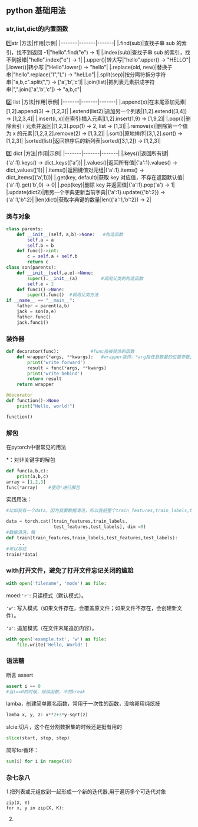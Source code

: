 ## python 基础用法

### str,list,dict的内置函数
1️⃣str
|方法|作用|示例|
|-------|-------|-------|
|.find(sub)|查找子串 sub 的索引，找不到返回 -1|"hello".find("e") → 1|
|.index(sub)|查找子串 sub 的索引，找不到报错|"hello".index("e") → 1|
|.upper()|转大写|"hello".upper() → "HELLO"|
|.lower()|转小写	|"Hello".lower() → "hello"|
|.replace(old, new)|替换子串|"hello".replace("l","L") → "heLLo"|
|.split(sep)|按分隔符拆分字符串|"a,b,c".split(",") → ['a','b','c']|
|.join(list)|把列表元素拼成字符串|",".join(['a','b','c']) → "a,b,c"|

2️⃣ list
|方法|作用|示例|
|-------|-------|-------|
|.append(x)|在末尾添加元素|[1,2].append(3) → [1,2,3]|
|.extend(list2)|追加另一个列表|[1,2].extend([3,4]) → [1,2,3,4]|
|.insert(i, x)|在索引i插入元素|[1,2].insert(1,9) → [1,9,2]|
|.pop(i)|删除索引 i 元素并返回|[1,2,3].pop(1) → 2, list → [1,3]|
|.remove(x)|删除第一个值为 x 的元素|[1,2,3,2].remove(2) → [1,3,2]|
|.sort()|原地排序|[3,1,2].sort() → [1,2,3]|
|sorted(list)|返回排序后的新列表|sorted([3,1,2]) → [1,2,3]|

3️⃣ dict
|方法|作用|示例|
|-------|-------|-------|
|.keys()|返回所有键|{'a':1}.keys() → dict_keys(['a'])|
|.values()|返回所有值|{'a':1}.values() → dict_values([1])|
|.items()|返回键值对元组|{'a':1}.items() → dict_items([('a',1)])|
|.get(key, default)|获取 key 对应值，不存在返回默认值|{'a':1}.get('b',0) → 0|
|.pop(key)|删除 key 并返回值|{'a':1}.pop('a') → 1|
|.update(dict2)|用另一个字典更新当前字典|{'a':1}.update({'b':2}) → {'a':1,'b':2}|
|len(dict)|获取字典键的数量|len({'a':1,'b':2}) → 2|
### 类与对象

```python
class parents:
    def __init__(self，a,b)->None:	#构造函数
        self.a = a
        self.b = b
    def func()->int:
        c = self.a + self.b
        return c
class son(parents):
    def __init__(self,a,e)->None:
        super().__init__(a)			#调用父类的构造函数
        self.e = 2		
    def func1()->None:
        super().func()	#调用父类方法 
if __name__ == "__main__":
    father = parent(a,b)
    jack = son(a,e)
    father.func()
    jack.func1()
```

###  装饰器

```python
def decorator(func):			#func指被装饰的函数
    def wrapper(*args, **kwargs):	#wrapper装饰，*arg指任意数量的位置参数, **kwargs关键字参数（字典），*用法见下词条‘解包’
    	print('write forward')
        result = func(*args, **kwargs)
        print('write behind')
        return result
    return wrapper

@decorator
def function()->None
    print("Hello, world!")

function()      
```

### 解包

在pytorch中很常见的用法

*：对非关键字的解包

```python
def func(a,b,c):
    print(a,b,c)
array = [1,2,3]
func(*array)	#使用*进行解包
```

实践用法：

```python
#比如我有一个data，因为我要数据清洗，所以我把整个train_features,train_labels,test_features,test_labels通过concat函数捏成一个data,那么当我要调用train函数时

data = torch.cat([train_features,train_labels,
                  test_features,test_labels], dim =0)
#数据清洗，略
def train(train_features,train_labels,test_features,test_labels):
    ...
#可以写成
train(*data)
```

### with打开文件，避免了打开文件忘记关闭的尴尬

```python
with open('filename', 'mode') as file:
```

moed:`'r'`: 只读模式（默认模式）。

`'w'`: 写入模式（如果文件存在，会覆盖原文件；如果文件不存在，会创建新文件）。

`'a'`: 追加模式（在文件末尾追加内容）。

```python
with open('example.txt', 'w') as file:
    file.write('Hello, World!')
```

###  语法糖

断言 assert

```python
assert i == 0
#当i==0的时候，继续函数，不然break
```

lamba，创建简单匿名函数，常用于一次性的函数，没啥卵用纯炫技

```python
lamba x, y, z: x**2+3*y-sqrt(z)
```

slcie:切片，这个在分割数据集的时候还是挺有用的

```python
slice(start, stop, step)
```

简写for循环：
```python
sum(i) for i in range(10)
```
### 杂七杂八
1.把列表或元组放到一起形成一个新的迭代器,用于遍历多个可迭代对象
```pythopn
zip(X, Y)
for x, y in zip(X, K):
```
2.


